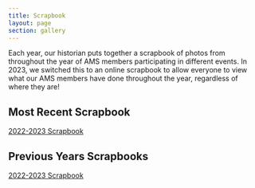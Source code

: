 ```yaml
---
title: Scrapbook
layout: page
section: gallery
---
```


Each year, our historian puts together a scrapbook of photos from throughout the year of AMS members participating in different events. In 2023, we switched this to an online scrapbook to allow everyone to view what our AMS members have done throughout the year, regardless of where they are!

<section>
  <h2>Most Recent Scrapbook</h2>
  <a href="https://www.canva.com/design/DAFhWNmnq9U/1CWFLqNS9PwrhEIvtzA-xA/view?utm_content=DAFhWNmnq9U&utm_campaign=designshare&utm_medium=link&utm_source=publishsharelink" class="btn btn-primary">2022-2023 Scrapbook</a>
</section>

<h2>Previous Years Scrapbooks</h2>
<a href="https://www.canva.com/design/DAFhWNmnq9U/1CWFLqNS9PwrhEIvtzA-xA/view?utm_content=DAFhWNmnq9U&utm_campaign=designshare&utm_medium=link&utm_source=publishsharelink">2022-2023 Scrapbook</a>
